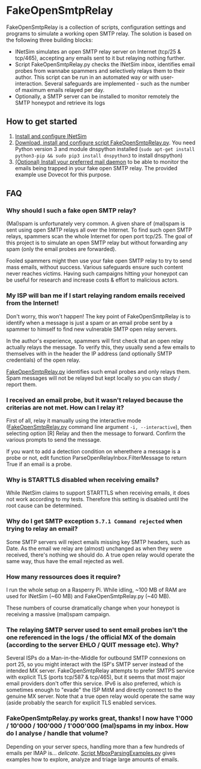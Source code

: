 # FakeOpenSmtpRelay
FakeOpenSmtpRelay is a collection of scripts, configuration settings and programs to simulate a working open SMTP relay. The solution is based on the following three building blocks:
- INetSim simulates an open SMTP relay server on Internet (tcp/25 & tcp/465), accepting any emails sent to it but relaying nothing further.
- Script FakeOpenSmtpRelay.py checks the INetSim inbox, identifies email probes from wannabe spammers and selectively relays them to their author. This script can be run in an automated way or with user-interaction. Several safeguards are implemented - such as the number of maximum emails relayed per day.
- Optionally, a SMTP server can be installed to monitor remotely the SMTP honeypot and retrieve its logs


## How to get started
1. [Install and configure INetSim](INetSim/)
2. [Download, install and configure script FakeOpenSmtpRelay.py](Scripts/). You need Python version 3 and module dnspython installed (```sudo apt-get install python3-pip && sudo pip3 install dnspython3``` to install dnspython)
3. [(Optional) Install your preferred mail daemon](IMAP%20Server/) to be able to monitor the emails being trapped in your fake open SMTP relay. The provided example use Dovecot for this purpose.


## FAQ

### Why should I such a fake open SMTP relay?
(Mal)spam is unfortunately very common. A given share of (mal)spam is sent using open SMTP relays all over the Internet. To find such open SMTP relays, spammers scan the whole Internet for open port tcp/25. The goal of this project is to simulate an open SMTP relay but without forwarding any spam (only the email probes are forwarded).

Fooled spammers might then use your fake open SMTP relay to try to send mass emails, without success. Various safeguards ensure such content never reaches victims. Having such campaigns hitting your honeypot can be useful for research and increase costs & effort to malicious actors.


### My ISP will ban me if I start relaying random emails received from the Internet!
Don't worry, this won't happen! The key point of FakeOpenSmtpRelay is to identify when a message is just a spam or an email probe sent by a spammer to himself to find new vulnerable SMTP open relay servers.

In the author's experience, spammers will first check that an open relay actually relays the message. To verify this, they usually send a few emails to themselves with in the header the IP address (and optionally SMTP credentials) of the open relay. 

[FakeOpenSmtpRelay.py](Scripts/) identifies such email probes and only relays them. Spam messages will not be relayed but kept locally so you can study / report them.


### I received an email probe, but it wasn't relayed because the criterias are not met. How can I relay it?
First of all, relay it manually using the interactive mode ([FakeOpenSmtpRelay.py](Scripts/) command line argument ```-i, --interactive```), then selecting option [R] Relay and then the message to forward. Confirm the various prompts to send the message.

If you want to add a detection condition on wherethere a message is a probe or not, edit function ParseOpenRelayInbox.FilterMessage to return True if an email is a probe.


### Why is STARTTLS disabled when receiving emails?
While INetSim claims to support STARTTLS when receiving emails, it does not work according to my tests. Therefore this setting is disabled until the root cause can be determined.


### Why do I get SMTP exception `5.7.1 Command rejected` when trying to relay an email?
Some SMTP servers will reject emails missing key SMTP headers, such as Date. As the email we relay are (almost) unchanged as when they were received, there's nothing we should do. A true open relay would operate the same way, thus have the email rejected as well.


### How many ressources does it require?
I run the whole setup on a Rasperry Pi. While idling, ~100 MB of RAM are used for INetSim (~60 MB) and FakeOpenSmtpRelay.py (~40 MB).

These numbers of course dramatically change when your honeypot is receiving a massive (mal)spam campaign. 


### The relaying SMTP server used to sent email probes isn't the one referenced in the logs / the official MX of the domain (according to the server EHLO / QUIT message etc). Why?
Several ISPs do a Man-in-the-Middle for outbound SMTP connexions on port 25, so you might interact with the ISP's SMTP server instead of the intended MX server. FakeOpenSmtpRelay attempts to prefer SMTPS service with explicit TLS (ports tcp/587 & tcp/465), but it seems that most major email providers don't offer this service. IPv6 is also preferred, which is sometimes enough to "evade" the ISP MitM and directly connect to the genuine MX server. Note that a true open relay would operate the same way (aside probably the search for explicit TLS enabled services. 


### FakeOpenSmtpRelay.py works great, thanks! I now have 1'000 / 10'000 / 100'000 / 1'000'000 (mal)spams in my inbox. How do I analyse / handle that volume?

Depending on your server specs, handling more than a few hundreds of emails per IMAP is... _delicate_. [Script MboxParsingExamples.py](Scripts/MboxParsingExamples.py) gives examples how to explore, analyze and triage large amounts of emails.
